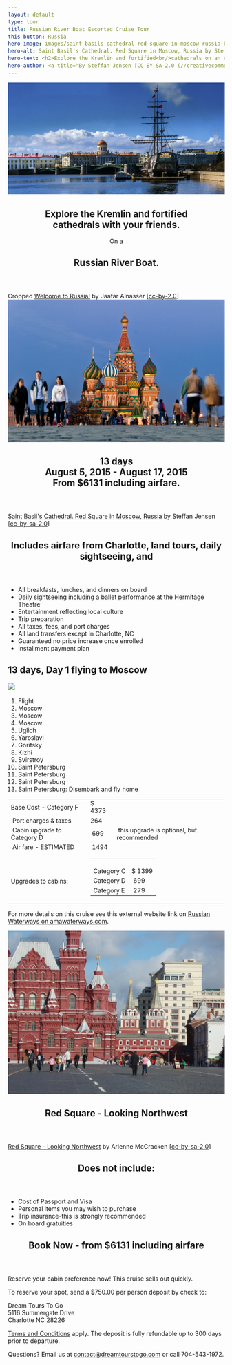 ```yaml
---
layout: default
type: tour
title: Russian River Boat Escorted Cruise Tour
this-button: Russia
hero-image: images/saint-basils-cathedral-red-square-in-moscow-russia-by-steffan-jensen-cc-by-sa-20.jpg
hero-alt: Saint Basil's Cathedral. Red Square in Moscow, Russia by Steffan Jensen on Flickr, cc-by-sa-2.0
hero-text: <h2>Explore the Kremlin and fortified<br/>cathedrals on an escorted tour</h2>on a <h2>Russian River Boat.</h2>
hero-author: <a title="By Steffan Jensen [CC-BY-SA-2.0 (//creativecommons.org/licenses/by-sa/2.0)], via Flickr" href="//flic.kr/p/nsHhyB">Saint Basil's Cathedral. Red Square in Moscow, Russia</a> by Steffan Jensen &#91;<a href="//creativecommons.org/licenses/by-sa/2.0">cc-by-sa-2.0</a>&#93;
---
```

<div id="p1" class="page">
<div class="picture-book-page-image">
<img src="images/welcome-to-russia-by-jaafar-alnasser-on-flickr-cc-by-2.0.jpg" alt="Welcome to Russia! by Jaafar Alnasser on Flickr, cc-by-2.0"/>
</div>
<div class="picture-book-page-text">
<header>
<h2>Explore the Kremlin and fortified<br/>cathedrals with your friends.</h2>
On a
<h2>Russian River Boat.</h2>
</header>
</div>
<div class="picture-book-page-image-author">
Cropped <a title="By Jaafar Alnasser [CC-BY-2.0 (//creativecommons.org/licenses/by/2.0)], via Flickr" href="//www.flickr.com/photos/71011448@N08/14256154431">Welcome to Russia!</a> by Jaafar Alnasser &#91;<a href="//creativecommons.org/licenses/by/2.0">cc-by-2.0</a>&#93;
</div>
</div>

<div id="p2" class="page">
<div class="picture-book-page-image">
<img src="images/saint-basils-cathedral-red-square-in-moscow-russia-by-steffan-jensen-cc-by-sa-20.jpg" alt="'Saint Basil's Cathedral. Red Square in Moscow, Russia' by Steffan Jensen on Flickr, cc-by-sa-2.0"/>
</div>
<div class="picture-book-page-text">
<header>
<h2>
13 days<br/>
August 5, 2015 - August 17, 2015<br/>
From $6131 including airfare.
</h2>
</header>
</div>
<div class="picture-book-page-image-author">
<a title="By Steffan Jensen [CC-BY-SA-2.0 (//creativecommons.org/licenses/by-sa/2.0)], via Flickr" href="//flic.kr/p/nsHhyB">Saint Basil's Cathedral. Red Square in Moscow, Russia</a> by Steffan Jensen &#91;<a href="//creativecommons.org/licenses/by-sa/2.0">cc-by-sa-2.0</a>&#93;
</div>
</div>

<div class="on-white">
<header>
<h2>Includes airfare from Charlotte, land tours, daily sightseeing, and</h2>
</header>
<p>
<ul>
<li>All breakfasts, lunches, and dinners on board</li>
<li>Daily sightseeing including a ballet performance at the Hermitage Theatre</li>
<li>Entertainment reflecting local culture</li>
<li>Trip preparation</li>
<li>All taxes, fees, and port charges</li>
<li>All land transfers except in Charlotte, NC</li>
<li>Guaranteed no price increase once enrolled</li>
<li>Installment payment plan</li>
</ul>
</p>

<p>
<h2>13 days, Day 1 flying to Moscow</h2>
<img src="http://maps.googleapis.com/maps/api/staticmap?format=png&sensor=false&size=640x800&maptype=roadmap&markers=label:2|55.7571338,37.393107&markers=label:3|55.7571338,37.593107&markers=label:4|55.7571338,37.793107&markers=label:5|Uglich,Russia&markers=label:6|Yaroslavl,Russia&markers=label:7|Goritsky,Russia&markers=label:8|Kizhi,Russia&markers=label:9|Svirstroy,Russia&markers=label:%E2%92%91|59.894492,30.0233958&markers=label:%E2%92%92|59.894492,30.2233958&markers=label:%E2%92%93|59.894492,30.4233958&markers=label:%E2%92%94|59.894492,30.6233958"></p>

<p>
<ol>
<li>Flight</li>
<li>Moscow</li>
<li>Moscow</li>
<li>Moscow</li>
<li>Uglich</li>
<li>Yaroslavl</li>
<li>Goritsky</li>
<li>Kizhi</li>
<li>Svirstroy</li>
<li>Saint Petersburg</li>
<li>Saint Petersburg</li>
<li>Saint Petersburg</li>
<li>Saint Petersburg: Disembark and fly home</li>
</ol>
</p>

<div class="align-right">
<p>
<table>
<tbody>
<tr>
<td>Base Cost - Category F</td>
<td>$ 4373</td>
<td>&nbsp;</td>
</tr>
<tr>
<td >&nbsp;Port charges &amp; taxes</td>
<td >264<br>
</td>
<td >&nbsp;</td>
</tr>
<tr>
<td >&nbsp;Cabin upgrade to Category D</td>
<td >&nbsp;699</td>
<td >&nbsp;this upgrade is optional, but recommended</td>
</tr>
<tr>
<td >&nbsp;Air fare - ESTIMATED</td>
<td >&nbsp;1494</td>
<td >&nbsp;</td>
</tr>
<tr>
<td >&nbsp;<br>
Upgrades to cabins:</td>
<td colspan="2">
<table >
<tbody>
<tr>
<td >&nbsp;<br>
Category C</td>
<td >&nbsp;<br>
$ 1399</td>
</tr>
<tr>
<td >Category D</td>
<td >&nbsp;699</td>
</tr>
<tr>
<td >Category E</td>
<td >&nbsp;279</td>
</tr>
</tbody>
</table>
</td>
</tr>
</tbody>
</table>
</p>
</div>
<div>
<p>For more details on this cruise see this external website link on <a href="http://www.amawaterways.com/IGPID176-2015" class="no-call-to-action" target="_blank">Russian Waterways on amawaterways.com</a>.</p>
</div>
</div>

<div id="p3" class="page">
<div class="picture-book-page-image">
<img src="images/red-square-looking-northwest-by-arienne-mccracken-cc-by-sa-20.jpg" alt="Red Square - Looking Northwest by Arienne McCracken on Flickr, cc-by-sa-2.0"/>
</div>
<div class="picture-book-page-text">
<header>
<h2>
Red Square - Looking Northwest
</h2>
</header>
</div>
<div class="picture-book-page-image-author">
<a title="By Arienne McCracken [CC-BY-SA-2.0 (//creativecommons.org/licenses/by-sa/2.0)], via Flickr" href="//www.flickr.com/photos/paeonia1/3835900363">Red Square - Looking Northwest</a> by Arienne McCracken &#91;<a href="//creativecommons.org/licenses/by-sa/2.0">cc-by-sa-2.0</a>&#93;
</div>
</div>


<div class="on-white">

<header>
<h2>Does not include:</h2>
</header>
<ul>
<li>Cost of Passport and Visa</li>
<li>Personal items you may wish to purchase</li>
<li>Trip insurance-this is strongly recommended</li>
<li>On board gratuities</li>
</ul>
<div class="heading-spacer" id="book-now">
<div class="heading-spacer-first-element">
<header>
<h2><div class="action-text">Book Now - from $6131 including airfare</div></h2>
</header>

<p>Reserve your cabin preference now! This cruise sells out quickly.</p>

<p>To reserve your spot, send a $750.00 per person deposit by check to:</p>

<p>
Dream Tours To Go<br/>
5116 Summergate Drive<br/>
Charlotte NC 28226
</p>

<p><a href="terms-conditions.html">Terms and Conditions</a> apply. The deposit is fully refundable up to 300 days prior to departure.</p>

<p>Questions? Email us at <a href="mailto:contact@dreamtourstogo.com">contact@dreamtourstogo.com</a> or call 704-543-1972.</p>
</div>
</div>
</div>
